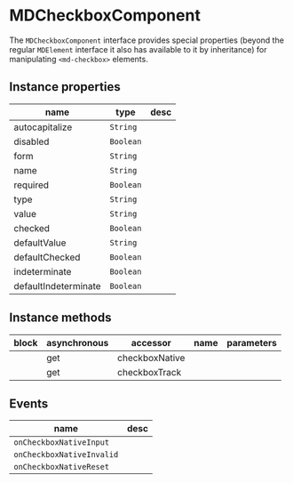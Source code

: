 # MDCheckboxComponent
The `MDCheckboxComponent` interface provides special properties (beyond the regular `MDElement` interface it also has available to it by inheritance) for manipulating `<md-checkbox>` elements.

## Instance properties

name|type|desc
---|---|---
autocapitalize|`String`|
disabled|`Boolean`|
form|`String`|
name|`String`|
required|`Boolean`|
type|`String`|
value|`String`|
checked|`Boolean`|
defaultValue|`String`|
defaultChecked|`Boolean`|
indeterminate|`Boolean`|
defaultIndeterminate|`Boolean`|

## Instance methods

block| asynchronous | accessor| name| parameters
---| --- | ---| ---| ---
|  | get| checkboxNative| 
|  | get| checkboxTrack| 

## Events

name|desc
---|---
`onCheckboxNativeInput`|
`onCheckboxNativeInvalid`|
`onCheckboxNativeReset`|
